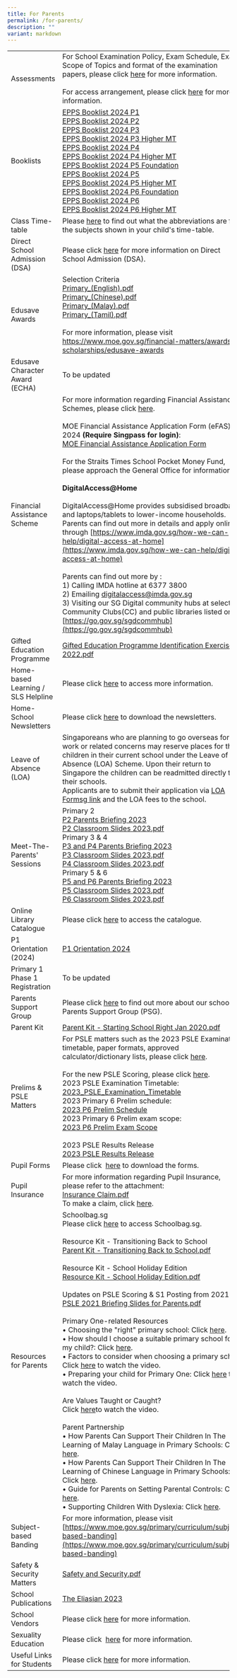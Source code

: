 ```yaml
---
title: For Parents
permalink: /for-parents/
description: ""
variant: markdown
---
```

|  |  |
|---|---|
| Assessments | For School Examination Policy, Exam Schedule, Exam Scope of Topics and format of the examination papers, please click [here](/for-parents/assessments/) for more information.<br><br>For access arrangement, please click [here](/for-parents/access-arrangement/) for more information. |
| Booklists |[EPPS Booklist 2024 P1](/files/EPPS_Booklist_2024_P1.pdf)<br>[EPPS Booklist 2024 P2](/files/EPPS_Booklist_2024_P2.pdf)<br>[EPPS Booklist 2024 P3](/files/EPPS_Booklist_2024_P3.pdf)<br>[EPPS Booklist 2024 P3 Higher MT](/files/EPPS_Booklist_2024_P3_HigherMT.pdf)<br>[EPPS Booklist 2024 P4](/files/EPPS_Booklist_2024_P4.pdf)<br>[EPPS Booklist 2024 P4 Higher MT](/files/EPPS_Booklist_2024_P4_HigherMT.pdf)<br>[EPPS Booklist 2024 P5 Foundation](/files/EPPS_Booklist_2024_P5_Foundation.pdf)<br>[EPPS Booklist 2024 P5](/files/EPPS_Booklist_2024_P5.pdf)<br>[EPPS Booklist 2024 P5 Higher MT](/files/EPPS_Booklist_2024_P5_HigherMT.pdf)<br>[EPPS Booklist 2024 P6 Foundation](/files/EPPS_Booklist_2024_P6_Foundation.pdf)<br>[EPPS Booklist 2024 P6](/files/EPPS_Booklist_2024_P6.pdf)<br>[EPPS Booklist 2024 P6 Higher MT](/files/EPPS_Booklist_2024_P6_HigherMT.pdf) |
| Class Time-table  | Please [here](https://staging.d3975mj8dcgb9n.amplifyapp.com/for-parents/class-timetable/) to find out what the abbreviations are for the subjects shown in your child's time-table. |
| Direct School Admission (DSA)  | Please click [here](https://www.moe.gov.sg/secondary/dsa) for more information on Direct School Admission (DSA). |
| Edusave Awards  | Selection Criteria <br>[Primary\_(English).pdf](/files/ea1.pdf)<br>[Primary\_(Chinese).pdf](/files/ea2.pdf)<br>[Primary\_(Malay).pdf](/files/ea3.pdf)  <br>[Primary\_(Tamil).pdf](/files/ea4.pdf) &nbsp;&nbsp;  <br><br>For more information, please visit https://www.moe.gov.sg/financial-matters/awards-scholarships/edusave-awards |
| Edusave Character Award (ECHA)   | To be updated |
| Financial Assistance Scheme  | For more information regarding Financial Assistance Schemes, please click [here](https://www.moe.gov.sg/financial-matters/financial-assistance). <br><br>MOE Financial Assistance Application Form (eFAS) for 2024  **(Require Singpass for login)**:<br>[MOE Financial Assistance Application Form](https://form.gov.sg/64e2f8f73f582600139f54ac)<br><br>For the Straits Times School Pocket Money Fund, please approach the General Office for information. <br><br>**DigitalAccess@Home**<br><br> DigitalAccess@Home provides subsidised broadband and laptops/tablets to lower-income households.<br>Parents can find out more in details and apply online through [https://www.imda.gov.sg/how-we-can-help/digital-access-at-home](https://www.imda.gov.sg/how-we-can-help/digital-access-at-home)<br><br>Parents can find out more by : <br>1) Calling IMDA hotline at 6377 3800 <br> 2) Emailing [digitalaccess@imda.gov.sg](digitalaccess@imda.gov.sg) <br> 3) Visiting our SG Digital community hubs at selected Community Clubs(CC) and public libraries listed on [https://go.gov.sg/sgdcommhub](https://go.gov.sg/sgdcommhub) <!---*NEU PC Plus Programme*<br>NEU PC Plus Programme offers low-income households with student or person with disabilities the opportunity to own a brand new computer at an affordable price. Parents can find out more in detail and apply online through [https://www.imda.gov.sg/neupc](https://www.imda.gov.sg/neupc). Parents can call the following numbers to find out more: NPP hotline number 6684 8858 or IMDA contact number 6377 3800.<br>*Home Access Programme*<br>Home Access programme provides 2 years of subsidised broadband to low-income households. Parents can find out more in details and apply online through &nbsp;[www.digitalaccess.gov.sg](http://www.digitalaccess.gov.sg/). -->|
| Gifted Education Programme  | [Gifted Education Programme Identification Exercise 2022.pdf](/files/gep.pdf) |
| Home-based Learning / SLS Helpline |  Please click [here](https://staging.d3975mj8dcgb9n.amplifyapp.com/for-parents/hbl/) to access more information. |
| Home-School Newsletters | Please click [here](https://staging.d3975mj8dcgb9n.amplifyapp.com/for-parents/newsletter/) to download the newsletters. |
| Leave of Absence (LOA) | Singaporeans who are planning to go overseas for work or related concerns may reserve places for their children in their current school under the Leave of Absence (LOA) Scheme. Upon their return to Singapore the children can be readmitted directly to their schools.<br>Applicants are to submit their application via [LOA Formsg link](https://form.gov.sg/#!/60bd8dad79dded0011f07645) and the LOA fees to the school.  |
| Meet-The-Parents' Sessions <br> |Primary 2 <br>[P2 Parents Briefing 2023](/files/p2%20parents%20briefing%202023.pdf)<br>[P2 Classroom Slides 2023.pdf](/files/mtps1.pdf)<br>Primary 3 &amp; 4<br>[P3 and P4 Parents Briefing 2023](/files/p3%20and%20p4%20parents%20briefing%202023.pdf)<br>[P3 Classroom Slides 2023.pdf](/files/mtps2.pdf)<br>[P4 Classroom Slides 2023.pdf](/files/mtps3.pdf)<br>Primary 5 &amp; 6<br>[P5 and P6 Parents Briefing 2023](/files/p5%20and%20p6%20parents%20briefing%202023.pdf)<br>[P5 Classroom Slides 2023.pdf](/files/mtps4.pdf)<br>[P6 Classroom Slides 2023.pdf](/files/mtps5.pdf) |
| Online Library Catalogue  | Please click [here](https://schoolibrary.moe.edu.sg/eliasparkpri) to access the catalogue. |
| P1 Orientation (2024)   | [P1 Orientation 2024](/files/P1_Orientation_2024.pdf) |
| Primary 1 Phase 1 Registration | To be updated |
| Parents Support Group  | Please click [here](https://sites.google.com/moe.edu.sg/eppspsg?usp=sharing) to find out more about our school's Parents Support Group (PSG).  |
| Parent Kit  | [Parent Kit - Starting School Right Jan 2020.pdf](/files/Parent%20Kit%20-%20Starting%20School%20Right%20Jan%202020.pdf)  |
| Prelims &amp; PSLE Matters  | For PSLE matters such as the 2023 PSLE Examination timetable, paper formats, approved calculator/dictionary lists, please click [here](https://www.seab.gov.sg/home/examinations/psle).<br> <br>For the new PSLE Scoring, please click [here](https://www.moe.gov.sg/microsites/psle-fsbb/psle/main.html).<br>2023 PSLE Examination Timetable: <br>[2023_PSLE_Examination_Timetable](/files/2023_psle_examination_timetable.pdf)<br>  2023 Primary 6 Prelim schedule: <br>[2023 P6 Prelim Schedule](/files/2023%20p6%20prelim%20schedule.pdf)<br>2023 Primary 6 Prelim exam scope: <br>[2023 P6 Prelim Exam Scope](/files/2023%20p6%20prelim%20exam%20scope.pdf)  <br><br> 2023 PSLE Results Release <br> [2023 PSLE Results Release](/files/2023_PSLE_Results_Release.pdf)|
| Pupil Forms  | Please click &nbsp;[here](https://staging.d3975mj8dcgb9n.amplifyapp.com/for-parents/forms/) to download the forms. |
| Pupil Insurance  | For more information regarding Pupil Insurance, please refer to the attachment: <br>[Insurance Claim.pdf](/files/Insurance%20Claim.pdf)<br>To make a claim, click [here](https://studentgpa.incomegroupins.com.sg/#/). |
| Resources for Parents  | Schoolbag.sg<br>Please click [here](https://www.schoolbag.sg/) to access Schoolbag.sg.<br><br>Resource Kit - Transitioning Back to School <br>[Parent Kit - Transitioning Back to School.pdf](/files/pk1.pdf) <br><br>Resource Kit - School Holiday Edition<br>[Resource Kit - School Holiday Edition.pdf](/files/pk2.pdf) <br><br>Updates on PSLE Scoring &amp; S1 Posting from 2021<br>[PSLE 2021 Briefing Slides for Parents.pdf](/files/PSLE%202021%20Briefing%20Slides%20for%20Parents.pdf) <br><br>Primary One-related Resources <br>• Choosing the "right" primary school: Click [here](https://schoolbag.sg/story/choosing-the-right-primary-school-for-your-child?utm_source=newsletter&amp;utm_medium=email&amp;utm_campaign=2015#.VZYRMtKqqkr). <br>•  How should I choose a suitable primary school for my child?: Click [here](https://schoolbag.sg/story/how-should-i-choose-a-suitable-primary-school-for-my-child?utm_source=newsletter&amp;utm_medium=email&amp;utm_campaign=2015#.VZYRM9Kqqkq). <br>• Factors to consider when choosing a primary school:  Click [here](https://www.youtube.com/watch?v=bGS1QGwsaxA&amp;feature=player_embedded) to watch the video. <br>• Preparing your child for Primary One: Click [here](https://www.youtube.com/watch?feature=player_embedded&amp;v=l0EnKuLTHpQ) to watch the video. <br><br>Are Values Taught or Caught? <br>Click [here](https://schoolbag.sg/story/are-values-taught-or-caught#.VN_MzNM_vXQ.mailto)to watch the video. <br><br>Parent Partnership <br>• How Parents Can Support Their Children In The Learning of Malay Language in Primary Schools: Click [here](https://www.schoolbag.sg/story/how-parents-can-support-their-children-in-the-learning-of-malay-language-in-primary-schools?utm_source=newsletter&amp;utm_medium=email&amp;utm_campaign=2016#.VwR8gyB97IU). <br>•  How Parents Can Support Their Children In The Learning of Chinese Language in Primary Schools: Click [here](https://www.schoolbag.sg/story/support-the-learning-of-chinese-language-in-pri-sch?utm_source=newsletter&amp;utm_medium=email&amp;utm_campaign=2016#.VwR59iB97IU). <br>•  Guide for Parents on Setting Parental Controls: Click [here](https://www.schoolbag.sg/story/guide-for-parents-on-setting-parental-controls?utm_source=newsletter&amp;utm_medium=email&amp;utm_campaign=2016#.VwR6ISB97IU). <br>•  Supporting Children With Dyslexia: Click [here](https://www.schoolbag.sg/story/supporting-children-with-dyslexia?utm_source=newsletter&amp;utm_medium=email&amp;utm_campaign=2016#.VyienXF97IV).     |
| Subject-based Banding  | For more information, please visit [https://www.moe.gov.sg/primary/curriculum/subject-based-banding](https://www.moe.gov.sg/primary/curriculum/subject-based-banding) |
| Safety &amp; Security Matters  | [Safety and Security.pdf ](/files/Safety%20and%20Security1.pdf)  |
| School Publications  | [The Eliasian 2023](https://drive.google.com/file/d/1Ju6vMnPdE26UAnz4Bp_J6LTXtBzMTdIB/view?usp=drive_link) | 
| School Vendors  |  Please click [here](https://staging.d3975mj8dcgb9n.amplifyapp.com/for-parents/school-vendors/) for more information. |
| Sexuality Education  |  Please click &nbsp;[here](/others/sexuality-education/) for more information. |
| Useful Links for Students |   Please click [here](/for-student) for more information.  |